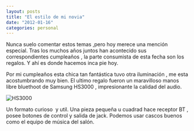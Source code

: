 ```yaml
---
layout: posts
title: "El estilo de mi novia"
date: "2012-01-16"
categories: personal
---
```


Nunca suelo comentar estos temas ,pero hoy merece una mención especial. Tras los muchos años juntos han acontecido sus correspondientes cumpleaños , la parte consumista de esta fecha son los regalos. Y ahí es donde hacemos inca pie hoy.

Por mi cumpleaños esta chica tan fantástica tuvo otra iluminación , me esta acostumbrando muy bien. El ultimo regalo fueron un maravilloso manos libre bluethoot de Samsung HS3000 , impresionante la calidad del audio.

![](images/HS3000_Stereosound.jpg "HS3000")

Un formato curioso  y util. Una pieza pequeña u cuadrad hace receptor BT , posee botones de control y salida de jack. Podemos usar cascos buenos como el equipo de música del salón.
